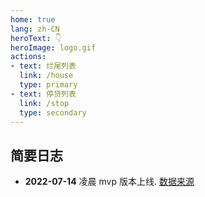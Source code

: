 ```yaml
---
home: true
lang: zh-CN
heroText: 👇
heroImage: logo.gif
actions:
- text: 烂尾列表
  link: /house
  type: primary
- text: 停贷列表
  link: /stop
  type: secondary
---
```



## 简要日志
- **2022-07-14** 凌晨 mvp 版本上线. [数据来源](https://github.com/WeNeedHome/SummaryOfLoanSuspension/edit/main/README.md)